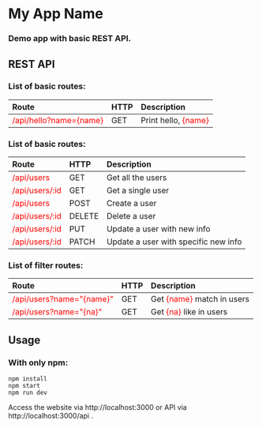 # My App Name
### Demo app with basic REST API.
## REST API
### List of basic routes:

| Route | HTTP | Description |
| :---         |     :---      |          :--- |
| <span style="color:red">/api/hello?name={name}</span>   | GET     | Print hello,   <span style="color:red">{name}</span>    |





### List of basic routes:

| Route | HTTP | Description |
| :---         |     :---      |          :--- |
| <span style="color:red">/api/users</span>   | GET     | Get all the users    |
| <span style="color:red">/api/users/:id</span>     | GET       | Get a single user      |
|<span style="color:red">/api/users</span>   | POST     | Create a user    |
| <span style="color:red">/api/users/:id</span>     | DELETE       | Delete a user      |
| <span style="color:red">/api/users/:id</span>     | PUT       | Update a user with new info      |
| <span style="color:red">/api/users/:id</span>     | PATCH       | Update a user with  specific new info      |

### List of filter routes:

| Route | HTTP | Description |
| :---         |     :---      |          :--- |
| <span style="color:red">/api/users?name="{name}"</span>   | GET     | Get <span style="color:red">{name}</span> match in users    |
| <span style="color:red">/api/users?name="{na}"</span>     | GET       | Get <span style="color:red">{na}</span> like in users      |

## Usage
### With only npm:
```
npm install
npm start
npm run dev
```

Access the website via http://localhost:3000 or API via http://localhost:3000/api .






